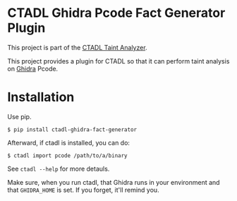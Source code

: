 # CTADL Ghidra Pcode Fact Generator Plugin

This project is part of the [CTADL Taint Analyzer](https://github.com/sandialabs/ctadl).

This project provides a plugin for CTADL so that it can perform taint analysis on [Ghidra](https://github.com/NationalSecurityAgency/ghidra) Pcode.

# Installation

Use pip.

    $ pip install ctadl-ghidra-fact-generator

Afterward, if ctadl is installed, you can do:

    $ ctadl import pcode /path/to/a/binary

See `ctadl --help` for more detauls.

Make sure, when you run ctadl, that Ghidra runs in your environment and that `GHIDRA_HOME` is set.
If you forget, it'll remind you.

